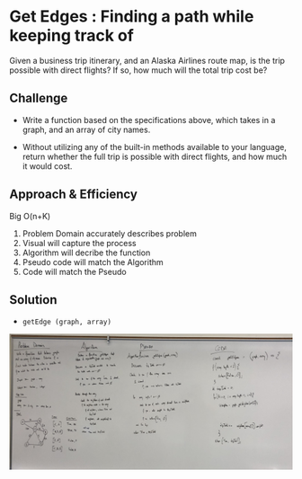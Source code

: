 # Get Edges : Finding a path while keeping track of 

Given a business trip itinerary, and an Alaska Airlines route map, is the trip possible with direct flights? If so, how much will the total trip cost be?

## Challenge

* Write a function based on the specifications above, which takes in a graph, and an array of city names. 

* Without utilizing any of the built-in methods available to your language, return whether the full trip is possible with direct flights, and how much it would cost.

## Approach & Efficiency

Big O(n+K)

1. Problem Domain accurately describes problem
2. Visual will capture the process
3. Algorithm will decribe the function
4. Pseudo code will match the Algorithm
5. Code will match the Pseudo

## Solution

* `getEdge (graph, array)` 
<img src="./assets/get-edge-whiteboard.jpg">

